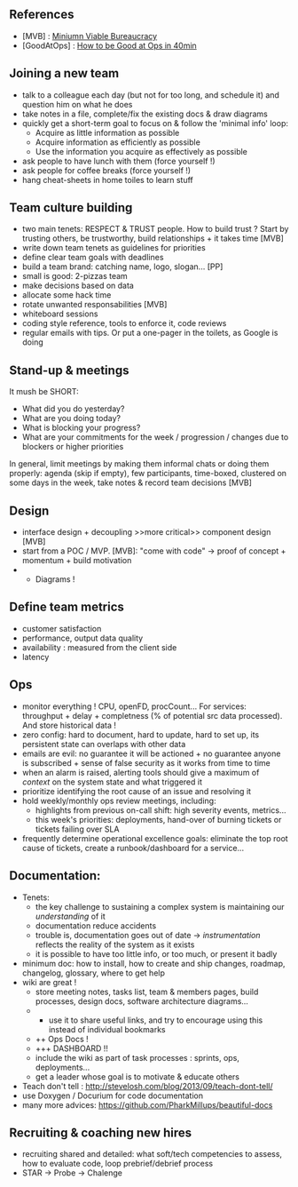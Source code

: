 ## References
- [MVB] : [Miniumn Viable Bureaucracy](https://speakerdeck.com/lauraxt/minimum-viable-bureaucracy-june-2014-edition)
- [GoodAtOps] : [How to be Good at Ops in 40min](https://adamhjk.github.io/good-at-ops/#/8)

## Joining a new team
- talk to a colleague each day (but not for too long, and schedule it) and question him on what he does
- take notes in a file, complete/fix the existing docs & draw diagrams
- quickly get a short-term goal to focus on & follow the 'minimal info' loop:
    * Acquire as little information as possible
    * Acquire information as efficiently as possible
    * Use the information you acquire as effectively as possible
- ask people to have lunch with them (force yourself !)
- ask people for coffee breaks (force yourself !)
- hang cheat-sheets in home toiles to learn stuff

## Team culture building
- two main tenets: RESPECT & TRUST people.
How to build trust ? Start by trusting others, be trustworthy, build relationships + it takes time [MVB]
- write down team tenets as guidelines for priorities
- define clear team goals with deadlines
- build a team brand: catching name, logo, slogan... [PP]
- small is good: 2-pizzas team
- make decisions based on data
- allocate some hack time
- rotate unwanted responsabilities [MVB]
- whiteboard sessions
- coding style reference, tools to enforce it, code reviews
- regular emails with tips. Or put a one-pager in the toilets, as Google is doing

## Stand-up & meetings
It mush be SHORT:
- What did you do yesterday?
- What are you doing today?
- What is blocking your progress?
- What are your commitments for the week / progression / changes due to blockers or higher priorities

In general, limit meetings by making them informal chats or doing them properly: agenda (skip if empty), few participants, time-boxed, clustered on some days in the week, take notes & record team decisions [MVB]

## Design
- interface design + decoupling >>more critical>> component design [MVB]
- start from a POC / MVP. [MVB]: "come with code" -> proof of concept + momentum + build motivation
- + Diagrams !

## Define team metrics
- customer satisfaction
- performance, output data quality
- availability : measured from the client side
- latency

## Ops
- monitor everything ! CPU, openFD, procCount... For services: throughput + delay + completness (% of potential src data processed). And store historical data !
- zero config: hard to document, hard to update, hard to set up, its persistent state can overlaps with other data
- emails are evil: no guarantee it will be actioned + no guarantee anyone is subscribed + sense of false security as it works from time to time
- when an alarm is raised, alerting tools should give a maximum of *context* on the system state and what triggered it
- prioritize identifying the root cause of an issue and resolving it
- hold weekly/monthly ops review meetings, including:
    * highlights from previous on-call shift: high severity events, metrics...
    * this week's priorities: deployments, hand-over of burning tickets or tickets failing over SLA
- frequently determine operational excellence goals: eliminate the top root cause of tickets, create a runbook/dashboard for a service...

## Documentation:
- Tenets:
    * the key challenge to sustaining a complex system is maintaining our *understanding* of it
    * documentation reduce accidents
    * trouble is, documentation goes out of date -> _instrumentation_ reflects the reality of the system as it exists
    * it is possible to have too little info, or too much, or present it badly
- minimum doc: how to install, how to create and ship changes, roadmap, changelog, glossary, where to get help
- wiki are great !
    * store meeting notes, tasks list, team & members pages, build processes, design docs, software architecture diagrams...
    * + use it to share useful links, and try to encourage using this instead of individual bookmarks
    * ++ Ops Docs !
    * +++ DASHBOARD !!
    * include the wiki as part of task processes : sprints, ops, deployments...
    * get a leader whose goal is to motivate & educate others
- Teach don't tell : http://stevelosh.com/blog/2013/09/teach-dont-tell/
- use Doxygen / Docurium for code documentation
- many more advices: https://github.com/PharkMillups/beautiful-docs

## Recruiting & coaching new hires
- recruiting shared and detailed: what soft/tech competencies to assess, how to evaluate code, loop prebrief/debrief process
- STAR -> Probe -> Chalenge
